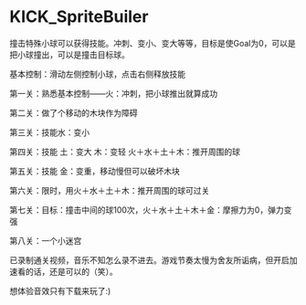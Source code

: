 # KICK_SpriteBuiler

撞击特殊小球可以获得技能。冲刺、变小、变大等等，目标是使Goal为0，可以是把小球撞出，可以是撞击目标球。

基本控制：滑动左侧控制小球，点击右侧释放技能

第一关：熟悉基本控制——火：冲刺，把小球推出就算成功

第二关：做了个移动的木块作为障碍

第三关：技能水：变小

第四关：技能 土：变大 木：变轻 火＋水＋土＋木：推开周围的球

第五关：技能 金：变重，移动慢但可以破坏木块

第六关：限时，用火＋水＋土＋木：推开周围的球可过关

第七关：目标：撞击中间的球100次，火＋水＋土＋木＋金：摩擦力为0，弹力变强

第八关：一个小迷宫

已录制通关视频，音乐不知怎么录不进去。游戏节奏太慢为舍友所诟病，但开启加速看的话，还是可以的（笑）。

想体验音效只有下载来玩了:)
